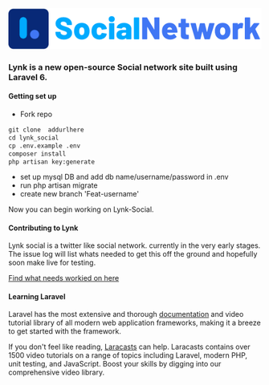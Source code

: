 ![Alt text](public/assets/img/lynk_logo_trans.png?raw=true "Lynk Logo")

### Lynk is a new open-source Social network site built using Laravel 6.

#### Getting set up

* Fork repo

```shell
git clone  addurlhere
cd lynk_social
cp .env.example .env
composer install
php artisan key:generate
```

* set up mysql DB and add db name/username/password in .env
* run php artisan migrate
* create new branch 'Feat-username'

Now you can begin working on Lynk-Social.


#### Contributing to Lynk

Lynk social is a twitter like social network. currently in the very early stages. The issue log will list whats needed to get this off the ground and hopefully soon make live for testing.

[Find what needs workied on here](https://github.com/iiCe89/Lynk_Social/issues)

#### Learning Laravel

Laravel has the most extensive and thorough [documentation](https://laravel.com/docs) and video tutorial library of all modern web application frameworks, making it a breeze to get started with the framework.

If you don't feel like reading, [Laracasts](https://laracasts.com) can help. Laracasts contains over 1500 video tutorials on a range of topics including Laravel, modern PHP, unit testing, and JavaScript. Boost your skills by digging into our comprehensive video library.
